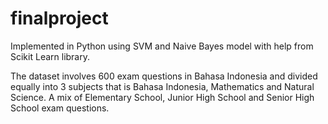 # finalproject
Implemented in Python using SVM and Naive Bayes model with help from Scikit Learn library.

The dataset involves 600 exam questions in Bahasa Indonesia and divided equally into 3 subjects that is Bahasa Indonesia, Mathematics and Natural Science.
A mix of Elementary School, Junior High School and Senior High School exam questions.

